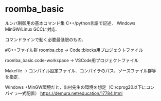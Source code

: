# roomba_basic
ルンバ制御用の基本コマンド集
C++/python言語で記述．
Windows MinGW/Linux GCCに対応.

コマンドラインで動く必要最低限のもの．

#C++ファイル群
roomba.cbp → Code::blocks用プロジェクトファイル

roomba_basic.code-workspace → VSCode用プロジェクトファイル

Makefile → コンパイル設定ファイル．コンパイラのパス，ソースファイル群等を指定．

Windows +MinGW環境だと，出村先生の環境を想定（C:\cprog20以下にコンパイラ一式配置）
https://demura.net/education/17784.html

